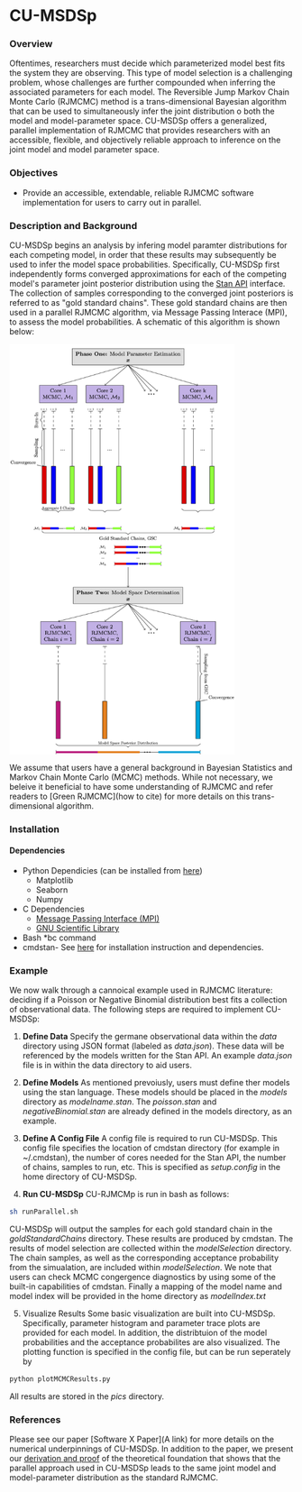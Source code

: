 # CU-MSDSp 

### Overview 
Oftentimes, researchers must decide which parameterized model best fits the system they are observing. This type of model selection is a challenging problem, whose challenges are further compounded when inferring the associated parameters for each model. The Reversible Jump Markov Chain Monte Carlo (RJMCMC) method is a trans-dimensional Bayesian algorithm that can be used to simultaneously infer the joint distribution o both the model and model-parameter space. CU-MSDSp offers a generalized, parallel implementation of RJMCMC that provides researchers with an accessible, flexible, and objectively reliable approach to inference on the joint model and model parameter space. 

### Objectives 
* Provide an accessible, extendable, reliable RJMCMC software implementation for users to carry out in parallel. 

### Description and Background
CU-MSDSp begins an analysis by infering model paramter distributions for each competing model, in order that these results may subsequently be used to infer the model space probabilities. Specifically, CU-MSDSp first independently forms converged approximations for each of the competing model's parameter joint posterior distribution using the [Stan API](https://mc-stan.org/) interface. The collection of samples corresponding to the converged joint posteriors is referred to as "gold standard chains". These gold standard chains are then used in a parallel RJMCMC algorithm, via Message Passing Interace (MPI), to assess the model probabilities. A schematic of this algorithm is shown below: 

<img src="docs/rjmcmcDiagram/rjmcmcDiagram.png" align="center" width="400" />

We assume that users have a general background in Bayesian Statistics and Markov Chain Monte Carlo (MCMC) methods. While not necessary, we beleive it beneficial to have some understanding of RJMCMC and refer readers to [Green RJMCMC](how to cite) for more details on this trans-dimensional algorithm. 

### Installation 
#### Dependencies 
* Python Dependicies (can be installed from [here](https://www.scipy.org/install.html))
	* Matplotlib 
 	* Seaborn
	* Numpy 
* C Dependencies 
	* [Message Passing Interface (MPI)](https://www.open-mpi.org/)
	* [GNU Scientific Library](https://www.gnu.org/software/gsl/)
* Bash
	*bc command 
* cmdstan- See [here](https://mc-stan.org/docs/2_24/cmdstan-guide/cmdstan-installation.html#git-clone.section)  for installation instruction and dependencies. 

### Example 
We now walk through a cannoical example used in RJMCMC literature: deciding if a Poisson or Negative Binomial distribution best fits a collection of observational data. The following steps are required to implement CU-MSDSp:

1. **Define Data** 
	Specify the germane observational data within the *data* directory using JSON format (labeled as *data.json*). These data will be referenced by the models written for the Stan API. An example *data.json* file is in within the data directory to aid users. 

2. **Define Models**
	As mentioned prevoiusly, users must define ther models using the stan language. These models should be placed in the *models* directory as *modelname.stan*. The *poisson.stan* and *negativeBinomial.stan* are already defined in the models directory, as an example. 

3. **Define A Config File** 
	A config file is required to run CU-MSDSp. This config file specifies the location of cmdstan directory (for example in ~/.cmdstan), the number of cores needed for the Stan API, the number of chains, samples to run, etc. This is specified as *setup.config* in the home directory of CU-MSDSp. 

4. **Run CU-MSDSp** 
CU-RJMCMp is run in bash as follows:

```bash
sh runParallel.sh
```

CU-MSDSp will output the samples for each gold standard chain in the *goldStandardChains* directory. These results are produced by cmdstan. The results of model selection are collected within the *modelSelection* directory. The chain samples, as well as the corresponding acceptance probability from the simualation, are included within *modelSelection*. We note that users can check MCMC congergence diagnostics by using some of the built-in capabilities of cmdstan. Finally a mapping of the model name and model index will be provided in the home directory as *modelIndex.txt*

5. Visualize Results
Some basic visualization are built into CU-MSDSp. Specifically, parameter histogram and parameter trace plots are provided for each model. In addition, the distribtuion of the model probabilities and the acceptance probabilites are also visualized. The plotting function is specified in the config file, but can be run seperately by 

```bash
python plotMCMCResults.py
```

All results are stored in the *pics* directory. 

### References 
Please see our paper [Software X Paper](A link) for more details on the numerical underpinnings of CU-MSDSp. In addition to the paper, we present our [derivation and proof](https://github.com/jtchavisIII/CU-MSDSp/blob/master/docs/CU_MSDSp_Theoretical_Underpinnings.pdf) of the theoretical foundation that shows that the parallel approach used in CU-MSDSp leads to the same joint model and model-parameter distribution as the standard RJMCMC.
